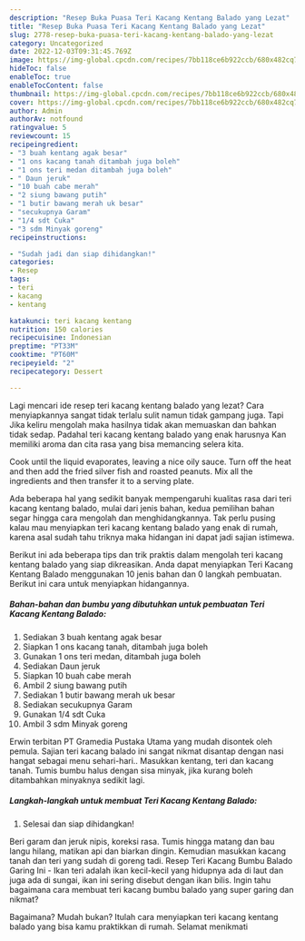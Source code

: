 ```yaml
---
description: "Resep Buka Puasa Teri Kacang Kentang Balado yang Lezat"
title: "Resep Buka Puasa Teri Kacang Kentang Balado yang Lezat"
slug: 2778-resep-buka-puasa-teri-kacang-kentang-balado-yang-lezat
category: Uncategorized
date: 2022-12-03T09:31:45.769Z
image: https://img-global.cpcdn.com/recipes/7bb118ce6b922ccb/680x482cq70/teri-kacang-kentang-balado-foto-resep-utama.jpg
hideToc: false
enableToc: true
enableTocContent: false
thumbnail: https://img-global.cpcdn.com/recipes/7bb118ce6b922ccb/680x482cq70/teri-kacang-kentang-balado-foto-resep-utama.jpg
cover: https://img-global.cpcdn.com/recipes/7bb118ce6b922ccb/680x482cq70/teri-kacang-kentang-balado-foto-resep-utama.jpg
author: Admin
authorAv: notfound
ratingvalue: 5
reviewcount: 15
recipeingredient:
- "3 buah kentang agak besar"
- "1 ons kacang tanah ditambah juga boleh"
- "1 ons teri medan ditambah juga boleh"
- " Daun jeruk"
- "10 buah cabe merah"
- "2 siung bawang putih"
- "1 butir bawang merah uk besar"
- "secukupnya Garam"
- "1/4 sdt Cuka"
- "3 sdm Minyak goreng"
recipeinstructions:

- "Sudah jadi dan siap dihidangkan!"
categories:
- Resep
tags:
- teri
- kacang
- kentang

katakunci: teri kacang kentang 
nutrition: 150 calories
recipecuisine: Indonesian
preptime: "PT33M"
cooktime: "PT60M"
recipeyield: "2"
recipecategory: Dessert

---
```



Lagi mencari ide resep teri kacang kentang balado yang lezat? Cara menyiapkannya sangat tidak terlalu sulit namun tidak gampang juga. Tapi Jika keliru mengolah maka hasilnya tidak akan memuaskan dan bahkan tidak sedap. Padahal teri kacang kentang balado yang enak harusnya Kan memiliki aroma dan cita rasa yang bisa memancing selera kita.


Cook until the liquid evaporates, leaving a nice oily sauce. Turn off the heat and then add the fried silver fish and roasted peanuts. Mix all the ingredients and then transfer it to a serving plate.

Ada beberapa hal yang sedikit banyak mempengaruhi kualitas rasa dari teri kacang kentang balado, mulai dari jenis bahan, kedua pemilihan bahan segar hingga cara mengolah dan menghidangkannya. Tak perlu pusing kalau mau menyiapkan teri kacang kentang balado yang enak di rumah, karena asal sudah tahu triknya maka hidangan ini dapat jadi sajian istimewa.


Berikut ini ada beberapa tips dan trik praktis dalam mengolah teri kacang kentang balado yang siap dikreasikan. Anda dapat menyiapkan Teri Kacang Kentang Balado menggunakan 10 jenis bahan dan 0 langkah pembuatan. Berikut ini cara untuk menyiapkan hidangannya.

<!--inarticleads1-->

##### Bahan-bahan dan bumbu yang dibutuhkan untuk pembuatan Teri Kacang Kentang Balado:

1. Sediakan 3 buah kentang agak besar
1. Siapkan 1 ons kacang tanah, ditambah juga boleh
1. Gunakan 1 ons teri medan, ditambah juga boleh
1. Sediakan  Daun jeruk
1. Siapkan 10 buah cabe merah
1. Ambil 2 siung bawang putih
1. Sediakan 1 butir bawang merah uk besar
1. Sediakan secukupnya Garam
1. Gunakan 1/4 sdt Cuka
1. Ambil 3 sdm Minyak goreng


Erwin terbitan PT Gramedia Pustaka Utama yang mudah disontek oleh pemula. Sajian teri kacang balado ini sangat nikmat disantap dengan nasi hangat sebagai menu sehari-hari.. Masukkan kentang, teri dan kacang tanah. Tumis bumbu halus dengan sisa minyak, jika kurang boleh ditambahkan minyaknya sedikit lagi. 

<!--inarticleads2-->

##### Langkah-langkah untuk membuat Teri Kacang Kentang Balado:


1. Selesai dan siap dihidangkan!

Beri garam dan jeruk nipis, koreksi rasa. Tumis hingga matang dan bau langu hilang, matikan api dan biarkan dingin. Kemudian masukkan kacang tanah dan teri yang sudah di goreng tadi. Resep Teri Kacang Bumbu Balado Garing Ini - Ikan teri adalah ikan kecil-kecil yang hidupnya ada di laut dan juga ada di sungai, ikan ini sering disebut dengan ikan bilis. Ingin tahu bagaimana cara membuat teri kacang bumbu balado yang super garing dan nikmat? 

Bagaimana? Mudah bukan? Itulah cara menyiapkan teri kacang kentang balado yang bisa kamu praktikkan di rumah. Selamat menikmati
